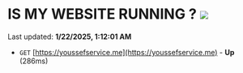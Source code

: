 # IS MY WEBSITE RUNNING ? [![](https://img.shields.io/static/v1?label=Sponsor&message=%E2%9D%A4&logo=GitHub&color=%23fe8e86)](https://github.com/sponsors/Youssef-Lehmam)

Last updated: **1/22/2025, 1:12:01 AM**

- `GET` [https://youssefservice.me](https://youssefservice.me) - **Up** (286ms)
